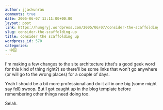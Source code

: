 ```yaml
---
author: jjackunrau
comments: true
date: 2005-06-07 13:11:00+00:00
layout: post
link: https://hungryj.wordpress.com/2005/06/07/consider-the-scaffolding-up/
slug: consider-the-scaffolding-up
title: consider the scaffolding up
wordpress_id: 570
categories:
- 中国
---
```


I'm making a few changes to the site architecture (that's a good geek word for this kind of thing right?) so there'll be some links that won't go anywhere (or will go to the wrong places) for a couple of days.  
  
Yeah I should be a bit more professional and do it all in one big (some might say fell) swoop.  But I got caught up in the blog template before remembering other things need doing too.  
  
Selah.
